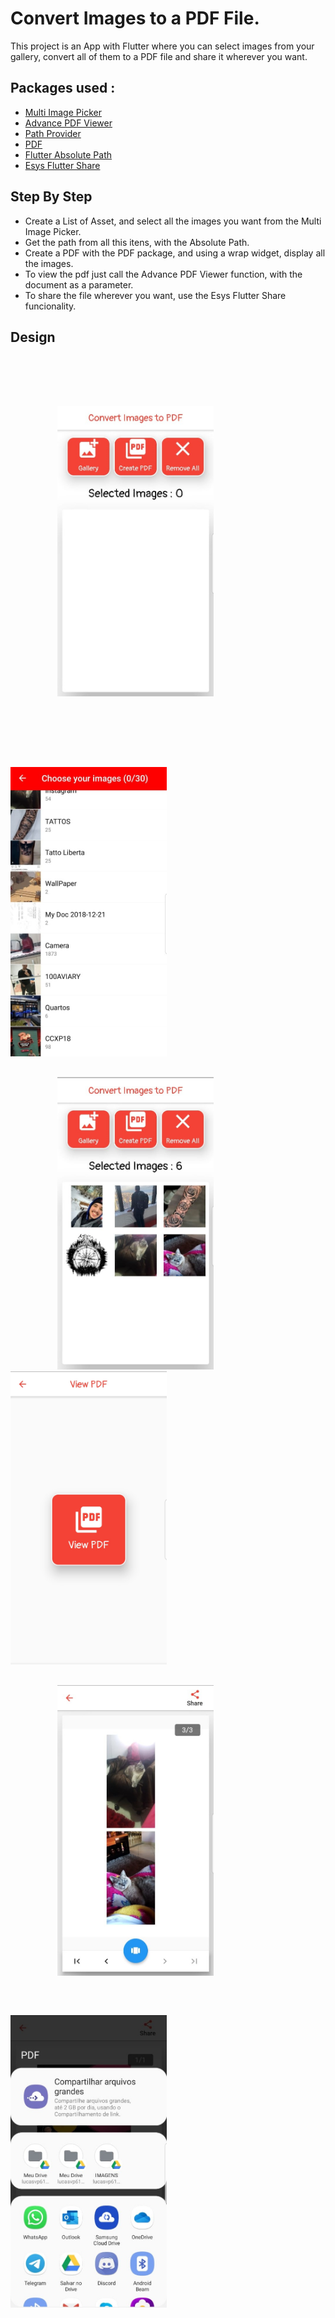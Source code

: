 # Convert Images to a PDF File.

This project is an App with Flutter where you can select images from your gallery, convert all of them
to a PDF file and share it wherever you want.

## Packages used :

- [Multi Image Picker](https://pub.dev/packages/multi_image_picker)
- [Advance PDF Viewer](https://pub.dev/packages/advance_pdf_viewer)
- [Path Provider](https://pub.dev/packages/path_provider)
- [PDF](https://pub.dev/packages/pdf)
- [Flutter Absolute Path](https://pub.dev/packages/flutter_absolute_path)
- [Esys Flutter Share](https://pub.dev/packages/esys_flutter_share)

## Step By Step

- Create a List of Asset, and select all the images you want from the Multi Image Picker.
- Get the path from all this itens, with the Absolute Path.
- Create a PDF with the PDF package, and using a wrap widget, display all the images.
- To view the pdf just call the Advance PDF Viewer function, with the document as a parameter.
- To share the file wherever you want, use the Esys Flutter Share funcionality.

## Design

<img src='lib/github/first.jpeg' heigth='300' width='250' hspace='75' vspace='80'> <img src='lib/github/second.jpeg' heigth='300' width='250' vspace='30'> 
<img src='lib/github/third.jpeg' heigth='300' width='250' hspace='75'> <img src='lib/github/fourth.jpeg' heigth='300' width='250'> 
<img src='lib/github/fifth.jpeg' heigth='300' width='250' hspace='75' vspace='30'> <img src='lib/github/sixth.jpeg' heigth='300' width='250' vspace='30'>

